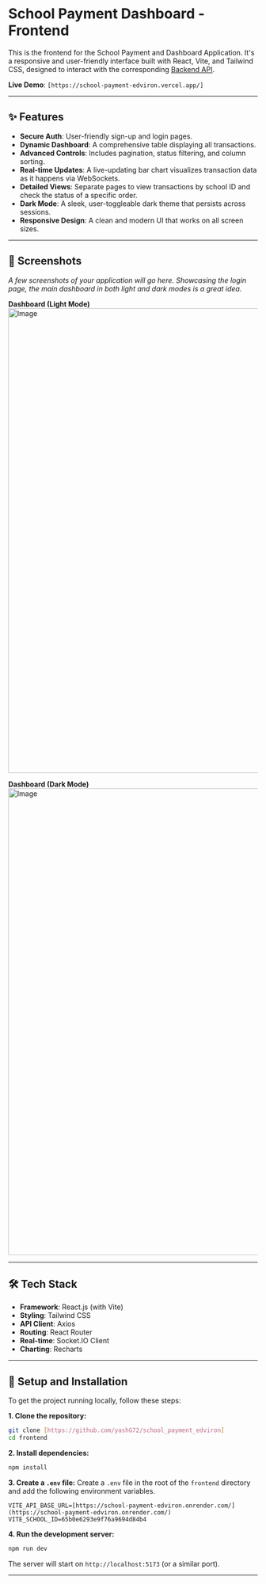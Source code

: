 # School Payment Dashboard - Frontend

This is the frontend for the School Payment and Dashboard Application. It's a responsive and user-friendly interface built with React, Vite, and Tailwind CSS, designed to interact with the corresponding [Backend API]([https://school-payment-edviron.onrender.com/]).

**Live Demo**: `[https://school-payment-edviron.vercel.app/]`

---

## ✨ Features

-   **Secure Auth**: User-friendly sign-up and login pages.
-   **Dynamic Dashboard**: A comprehensive table displaying all transactions.
-   **Advanced Controls**: Includes pagination, status filtering, and column sorting.
-   **Real-time Updates**: A live-updating bar chart visualizes transaction data as it happens via WebSockets.
-   **Detailed Views**: Separate pages to view transactions by school ID and check the status of a specific order.
-   **Dark Mode**: A sleek, user-toggleable dark theme that persists across sessions.
-   **Responsive Design**: A clean and modern UI that works on all screen sizes.

---

## 📸 Screenshots

*A few screenshots of your application will go here. Showcasing the login page, the main dashboard in both light and dark modes is a great idea.*

**Dashboard (Light Mode)**
<img width="1919" height="939" alt="Image" src="https://github.com/user-attachments/assets/b2427874-d7f2-425e-9d15-e520c16b46d3" />


**Dashboard (Dark Mode)**
<img width="1913" height="943" alt="Image" src="https://github.com/user-attachments/assets/57ad8366-9519-4dfa-b327-d12cc788cbe5" />


---

## 🛠️ Tech Stack

-   **Framework**: React.js (with Vite)
-   **Styling**: Tailwind CSS
-   **API Client**: Axios
-   **Routing**: React Router
-   **Real-time**: Socket.IO Client
-   **Charting**: Recharts

---

## 🚀 Setup and Installation

To get the project running locally, follow these steps:

**1. Clone the repository:**
```bash
git clone [https://github.com/yashG72/school_payment_edviron]
cd frontend
```

**2. Install dependencies:**
```bash
npm install
```

**3. Create a `.env` file:**
Create a `.env` file in the root of the `frontend` directory and add the following environment variables.

```env
VITE_API_BASE_URL=[https://school-payment-edviron.onrender.com/](https://school-payment-edviron.onrender.com/)
VITE_SCHOOL_ID=65b0e6293e9f76a9694d84b4
```

**4. Run the development server:**
```bash
npm run dev
```
The server will start on `http://localhost:5173` (or a similar port).

---

